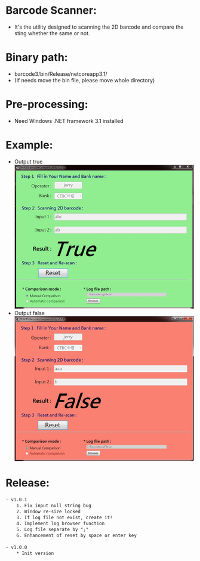 # Barcode Scanner:
 - It's the utility designed to scanning the 2D barcode and compare the sting whether the same or not.

# Binary path:
 - barcode3/bin/Release/netcoreapp3.1/
 - (If needs move the bin file, please move whole directory)

# Pre-processing:
 - Need Windows .NET framework 3.1 installed

# Example:
 - Output true
![Correct 2D compare](./image/sample_true.jpg)
 - Output false
![Incorrect 2D compare](./image/sample_false.jpg)

# Release:
    - v1.0.1
        1. Fix input null string bug
        2. Window re-size locked
        3. If log file not exist, create it!
        4. Implement log browser function
        5. Log file separate by ";"
        6. Enhancement of reset by space or enter key

    - v1.0.0
        * Init version
